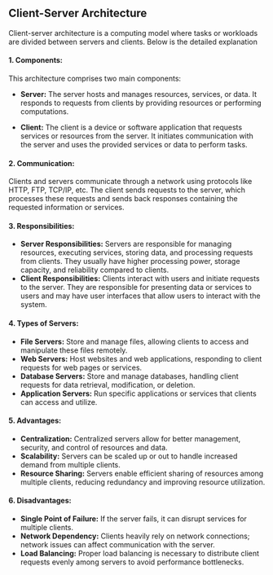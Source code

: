 <h2>Client-Server Architecture </h2>
Client-server architecture is a computing model where tasks or workloads are divided between servers and clients. Below is the detailed explanation

<h4>1. Components:</h4> This architecture comprises two main components:

- **Server:** The server hosts and manages resources, services, or data. It responds to requests from clients by providing resources or performing computations.

- **Client:** The client is a device or software application that requests services or resources from the server. It initiates communication with the server and uses the provided services or data to perform tasks.

<h4>2. Communication:</h4> Clients and servers communicate through a network using protocols like HTTP, FTP, TCP/IP, etc. The client sends requests to the server, which processes these requests and sends back responses containing the requested information or services.

<h4>3. Responsibilities:</h4>

- **Server Responsibilities:** Servers are responsible for managing resources, executing services, storing data, and processing requests from clients. They usually have higher processing power, storage capacity, and reliability compared to clients.
- **Client Responsibilities:** Clients interact with users and initiate requests to the server. They are responsible for presenting data or services to users and may have user interfaces that allow users to interact with the system.


<h4>4. Types of Servers:</h4>

   - **File Servers:** Store and manage files, allowing clients to access and manipulate these files remotely.
   - **Web Servers:** Host websites and web applications, responding to client requests for web pages or services.
   - **Database Servers:** Store and manage databases, handling client requests for data retrieval, modification, or deletion.
   - **Application Servers:** Run specific applications or services that clients can access and utilize.


<h4>5. Advantages:</h4>

   - **Centralization:** Centralized servers allow for better management, security, and control of resources and data.
   - **Scalability:** Servers can be scaled up or out to handle increased demand from multiple clients.
   - **Resource Sharing:** Servers enable efficient sharing of resources among multiple clients, reducing redundancy and improving resource utilization.


<h4>6. Disadvantages:</h4>

   - **Single Point of Failure:** If the server fails, it can disrupt services for multiple clients.
   - **Network Dependency:** Clients heavily rely on network connections; network issues can affect communication with the server.
   - **Load Balancing:** Proper load balancing is necessary to distribute client requests evenly among servers to avoid performance bottlenecks.